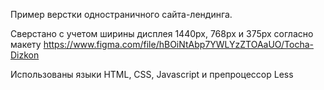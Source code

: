 Пример верстки одностраничного сайта-лендинга.

Сверстано с учетом ширины дисплея 1440px, 768px и 375px согласно макету https://www.figma.com/file/hBOiNtAbp7YWLYzZTOAaUO/Tocha-Dizkon

Использованы языки HTML, CSS, Javascript и препроцессор Less
